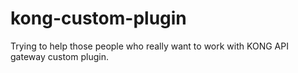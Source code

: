 # kong-custom-plugin
Trying to help those people who really want to work with KONG API gateway custom plugin.
